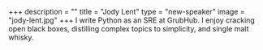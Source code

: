 +++
description = ""
title = "Jody Lent"
type = "new-speaker"
image = "jody-lent.jpg"
+++
I write Python as an SRE at GrubHub. I enjoy cracking open black boxes, distilling complex topics to simplicity, and single malt whisky.